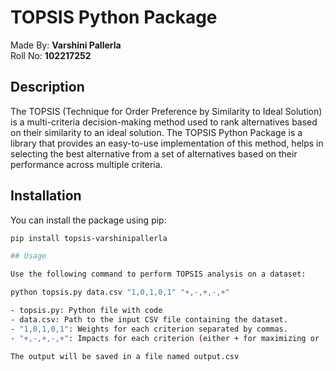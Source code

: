 # TOPSIS Python Package

Made By: **Varshini Pallerla**  
Roll No: **102217252**

## Description

The TOPSIS (Technique for Order Preference by Similarity to Ideal Solution) is a multi-criteria decision-making method used to rank alternatives based on their similarity to an ideal solution. The TOPSIS Python Package is a library that provides an easy-to-use implementation of this method, helps in selecting the best alternative from a set of alternatives based on their performance across multiple criteria.

## Installation

You can install the package using pip:

```bash
pip install topsis-varshinipallerla

## Usage

Use the following command to perform TOPSIS analysis on a dataset:

python topsis.py data.csv "1,0,1,0,1" "+,-,+,-,+"

- topsis.py: Python file with code
- data.csv: Path to the input CSV file containing the dataset.
- "1,0,1,0,1": Weights for each criterion separated by commas.
- "+,-,+,-,+": Impacts for each criterion (either + for maximizing or - for minimizing).

The output will be saved in a file named output.csv
